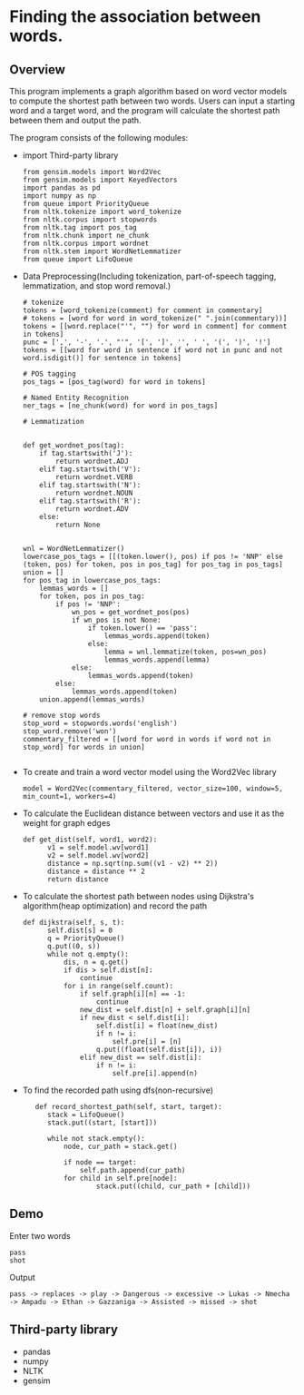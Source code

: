 # Finding the association between words.

## Overview

This program implements a graph algorithm based on word vector models to compute the shortest path between two words. Users can input a starting word and a target word, and the program will calculate the shortest path between them and output the path.

The program consists of the following modules:
* import Third-party library
    ```
    from gensim.models import Word2Vec
    from gensim.models import KeyedVectors
    import pandas as pd
    import numpy as np
    from queue import PriorityQueue
    from nltk.tokenize import word_tokenize
    from nltk.corpus import stopwords
    from nltk.tag import pos_tag
    from nltk.chunk import ne_chunk
    from nltk.corpus import wordnet
    from nltk.stem import WordNetLemmatizer
    from queue import LifoQueue
    ```
* Data Preprocessing(Including tokenization, part-of-speech tagging, lemmatization, and stop word removal.)
    ```
    # tokenize
    tokens = [word_tokenize(comment) for comment in commentary]
    # tokens = [word for word in word_tokenize(" ".join(commentary))]
    tokens = [[word.replace("'", "") for word in comment] for comment in tokens]
    punc = [',', '-', '.', "'", '[', ']', '', ' ', '(', ')', '!']
    tokens = [[word for word in sentence if word not in punc and not word.isdigit()] for sentence in tokens]

    # POS tagging
    pos_tags = [pos_tag(word) for word in tokens]

    # Named Entity Recognition
    ner_tags = [ne_chunk(word) for word in pos_tags]

    # Lemmatization


    def get_wordnet_pos(tag):
        if tag.startswith('J'):
            return wordnet.ADJ
        elif tag.startswith('V'):
            return wordnet.VERB
        elif tag.startswith('N'):
            return wordnet.NOUN
        elif tag.startswith('R'):
            return wordnet.ADV
        else:
            return None


    wnl = WordNetLemmatizer()
    lowercase_pos_tags = [[(token.lower(), pos) if pos != 'NNP' else (token, pos) for token, pos in pos_tag] for pos_tag in pos_tags]
    union = []
    for pos_tag in lowercase_pos_tags:
        lemmas_words = []
        for token, pos in pos_tag:
            if pos != 'NNP':
                wn_pos = get_wordnet_pos(pos)
                if wn_pos is not None:
                    if token.lower() == 'pass':
                        lemmas_words.append(token)
                    else: 
                        lemma = wnl.lemmatize(token, pos=wn_pos)
                        lemmas_words.append(lemma)
                else:
                    lemmas_words.append(token)
            else:
                lemmas_words.append(token)
        union.append(lemmas_words)

    # remove stop words
    stop_word = stopwords.words('english')
    stop_word.remove('won')
    commentary_filtered = [[word for word in words if word not in stop_word] for words in union]


    ```
* To create and train a word vector model using the Word2Vec library
  ```
  model = Word2Vec(commentary_filtered, vector_size=100, window=5, min_count=1, workers=4)
  ```
* To calculate the Euclidean distance between vectors and use it as the weight for graph edges
  ```
  def get_dist(self, word1, word2):
        v1 = self.model.wv[word1]
        v2 = self.model.wv[word2]
        distance = np.sqrt(np.sum((v1 - v2) ** 2))
        distance = distance ** 2   
        return distance
  ```
* To calculate the shortest path between nodes using Dijkstra's algorithm(heap optimization) and record the path
  ```
  def dijkstra(self, s, t):
        self.dist[s] = 0
        q = PriorityQueue()
        q.put((0, s))
        while not q.empty():
            dis, n = q.get()
            if dis > self.dist[n]:
                continue
            for i in range(self.count):
                if self.graph[i][n] == -1:
                    continue
                new_dist = self.dist[n] + self.graph[i][n]
                if new_dist < self.dist[i]:
                    self.dist[i] = float(new_dist)
                    if n != i:
                        self.pre[i] = [n]
                    q.put((float(self.dist[i]), i))
                elif new_dist == self.dist[i]:
                    if n != i:
                        self.pre[i].append(n)
  ```
* To find the recorded path using dfs(non-recursive)
  ```
     def record_shortest_path(self, start, target):
        stack = LifoQueue()
        stack.put((start, [start]))

        while not stack.empty():
            node, cur_path = stack.get()

            if node == target:
                self.path.append(cur_path)
            for child in self.pre[node]:
                    stack.put((child, cur_path + [child]))
  ```
## Demo
Enter two words
```
pass
shot
```
Output
```
pass -> replaces -> play -> Dangerous -> excessive -> Lukas -> Nmecha -> Ampadu -> Ethan -> Gazzaniga -> Assisted -> missed -> shot
```
## Third-party library
* pandas
* numpy
* NLTK
* gensim
